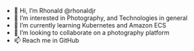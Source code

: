 - 👋 Hi, I’m Rhonald @rhonaldjr
- 👀 I’m interested in Photography, and Technologies in general
- 🌱 I’m currently learning Kubernetes and Amazon ECS
- 💞️ I’m looking to collaborate on a photography platform
- 📫 Reach me in GitHub

<!---
rhonaldjr/rhonaldjr is a ✨ special ✨ repository because its `README.md` (this file) appears on your GitHub profile.
You can click the Preview link to take a look at your changes.
--->
